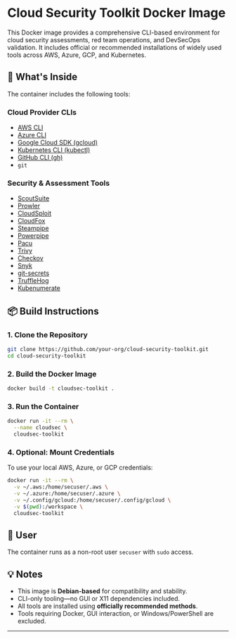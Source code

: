 # Cloud Security Toolkit Docker Image

This Docker image provides a comprehensive CLI-based environment for cloud security assessments, red team operations, and DevSecOps validation. It includes official or recommended installations of widely used tools across AWS, Azure, GCP, and Kubernetes.

## 🔧 What's Inside

The container includes the following tools:

### Cloud Provider CLIs
- [AWS CLI](https://docs.aws.amazon.com/cli/latest/userguide/install-cliv2.html)
- [Azure CLI](https://learn.microsoft.com/en-us/cli/azure/install-azure-cli)
- [Google Cloud SDK (gcloud)](https://cloud.google.com/sdk/docs/install)
- [Kubernetes CLI (kubectl)](https://kubernetes.io/docs/tasks/tools/install-kubectl/)
- [GitHub CLI (gh)](https://cli.github.com/)
- `git`

### Security & Assessment Tools
- [ScoutSuite](https://github.com/nccgroup/ScoutSuite)
- [Prowler](https://github.com/prowler-cloud/prowler)
- [CloudSploit](https://github.com/aquasecurity/cloudsploit)
- [CloudFox](https://github.com/BishopFox/cloudfox)
- [Steampipe](https://steampipe.io/)
- [Powerpipe](https://powerpipe.io/)
- [Pacu](https://github.com/RhinoSecurityLabs/pacu)
- [Trivy](https://github.com/aquasecurity/trivy)
- [Checkov](https://github.com/bridgecrewio/checkov)
- [Snyk](https://snyk.io/)
- [git-secrets](https://github.com/awslabs/git-secrets)
- [TruffleHog](https://github.com/trufflesecurity/trufflehog)
- [Kubenumerate](https://github.com/0x5ubt13/kubenumerate)

## 📦 Build Instructions

### 1. Clone the Repository

```bash
git clone https://github.com/your-org/cloud-security-toolkit.git
cd cloud-security-toolkit
```

### 2. Build the Docker Image

```bash
docker build -t cloudsec-toolkit .
```

### 3. Run the Container

```bash
docker run -it --rm \
  --name cloudsec \
  cloudsec-toolkit
```

### 4. Optional: Mount Credentials

To use your local AWS, Azure, or GCP credentials:

```bash
docker run -it --rm \
  -v ~/.aws:/home/secuser/.aws \
  -v ~/.azure:/home/secuser/.azure \
  -v ~/.config/gcloud:/home/secuser/.config/gcloud \
  -v $(pwd):/workspace \
  cloudsec-toolkit
```

## 👤 User

The container runs as a non-root user `secuser` with `sudo` access.

## 💡 Notes

- This image is **Debian-based** for compatibility and stability.
- CLI-only tooling—no GUI or X11 dependencies included.
- All tools are installed using **officially recommended methods**.
- Tools requiring Docker, GUI interaction, or Windows/PowerShell are excluded.

---



